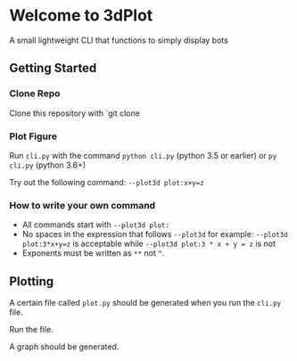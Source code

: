 # Welcome to 3dPlot
A small lightweight CLI that functions to simply display bots

## Getting Started

### Clone Repo
Clone this repository with `git clone <url>

### Plot Figure
Run `cli.py` with the command `python cli.py` (python 3.5 or earlier) or `py cli.py` (python 3.6+)

Try out the following command:
`--plot3d plot:x+y=z`

### How to write your own command
* All commands start with `--plot3d plot:`
* No spaces in the expression that follows `--plot3d` for example: `--plot3d plot:3*x+y=z` is acceptable while `--plot3d plot:3 * x + y = z` is not
* Exponents must be written as `**` not `^`.

## Plotting
A certain file called `plot.py` should be generated when you run the `cli.py` file.

Run the file. 

A graph should be generated.

